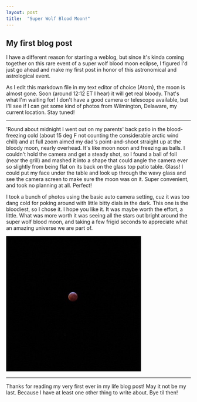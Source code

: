 ```yaml
---
layout: post
title:  "Super Wolf Blood Moon!"
---
```


## My first blog post

I have a different reason for starting a weblog, but since it's kinda coming together on this rare event of a super wolf blood moon eclipse, I figured I'd just go ahead and make my first post in honor of this astronomical and astrological event.

As I edit this markdown file in my text editor of choice (Atom), the moon is almost gone. Soon (around 12:12 ET I hear) it will get real bloody. That's what I'm waiting for! I don't have a good camera or telescope available, but I'll see if I can get some kind of photos from Wilmington, Delaware, my current location. Stay tuned!

---

'Round about midnight I went out on my parents' back patio in the blood-freezing cold (about 15 deg F not counting the considerable arctic wind chill) and at full zoom aimed my dad's point-and-shoot straight up at the bloody moon, nearly overhead. It's like moon noon and freezing as balls. I couldn't hold the camera and get a steady shot, so I found a ball of foil (near the grill) and mashed it into a shape that could angle the camera ever so slightly from being flat on its back on the glass top patio table. Glass! I could put my face under the table and look up through the wavy glass and see the camera screen to make sure the moon was on it. Super convenient, and took no planning at all. Perfect!

I took a bunch of photos using the basic auto camera setting, cuz it was too dang cold for poking around with little bitty dials in the dark. This one is the bloodiest, so I chose it. I hope you like it. It was maybe worth the effort, a little. What was more worth it was seeing all the stars out bright around the super wolf blood moon, and taking a few frigid seconds to appreciate what an amazing universe we are part of.

![super blood wolf moon](https://github.com/trevorspecht/treeblog/blob/master/assets/sbwm.jpg)

---
Thanks for reading my very first ever in my life blog post! May it not be my last. Because I have at least one other thing to write about. Bye til then!
